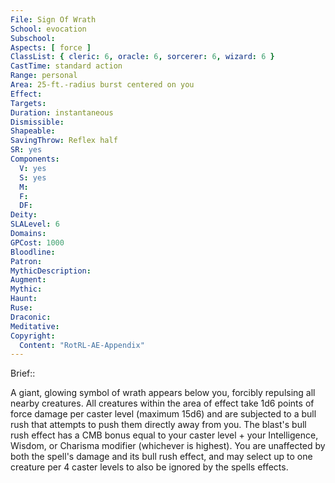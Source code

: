 ```yaml
---
File: Sign Of Wrath
School: evocation
Subschool: 
Aspects: [ force ]
ClassList: { cleric: 6, oracle: 6, sorcerer: 6, wizard: 6 }
CastTime: standard action
Range: personal
Area: 25-ft.-radius burst centered on you
Effect: 
Targets: 
Duration: instantaneous
Dismissible: 
Shapeable: 
SavingThrow: Reflex half
SR: yes
Components:
  V: yes
  S: yes
  M: 
  F: 
  DF: 
Deity: 
SLALevel: 6
Domains: 
GPCost: 1000
Bloodline: 
Patron: 
MythicDescription: 
Augment: 
Mythic: 
Haunt: 
Ruse: 
Draconic: 
Meditative: 
Copyright:
  Content: "RotRL-AE-Appendix"
---
```

Brief:: 

A giant, glowing symbol of wrath appears below you, forcibly repulsing all nearby creatures. All creatures within the area of effect take 1d6 points of force damage per caster level (maximum 15d6) and are subjected to a bull rush that attempts to push them directly away from you. The blast's bull rush effect has a CMB bonus equal to your caster level + your Intelligence, Wisdom, or Charisma modifier (whichever is highest). You are unaffected by both the spell's damage and its bull rush effect, and may select up to one creature per 4 caster levels to also be ignored by the spells effects.
